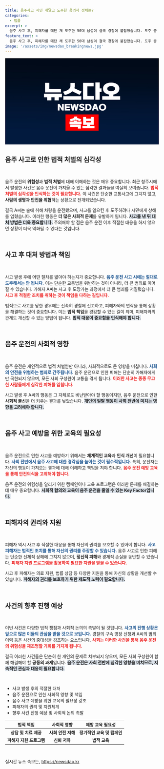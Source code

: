 ```yaml
---
title: 음주사고 시민 매달고 도주한 용의자 정체는?
categories:
  - 법률
excerpt: >
  음주 사고 후, 피해자를 매단 채 도주한 50대 남성이 결국 경찰에 붙잡혔습니다. 도주 중 흉기로 위협하기도 한 그는 과거 음주운전 전력이 있었으며, 경찰은 그의 혈중알코올농도를 분석 중입니다. 상황이 궁금하다면 클릭하세요!
feature_text: >
  음주 사고 후, 피해자를 매단 채 도주한 50대 남성이 결국 경찰에 붙잡혔습니다. 도주 중 흉기로 위협하기도 한 그는 과거 음주운전 전력이 있었으며, 경찰은 그의 혈중알코올농도를 분석 중입니다. 상황이 궁금하다면 클릭하세요!
image: '/assets/img/newsdao_breakingnews.jpg'
---
```


<p><img src="/assets/img/newsdao_breakingnews.jpg" alt="pcversion 속보" /></p>

<h2 data-ke-size="size26">음주 사고로 인한 법적 처벌의 심각성</h2>

<p data-ke-size="size16">&nbsp;</p>

<p>음주 운전의 <strong>위험성</strong>과 <strong>법적 처벌</strong>에 대해 이해하는 것은 매우 중요합니다. 최근 청주시에서 발생한 사건은 음주 운전이 가져올 수 있는 심각한 결과들을 여실히 보여줍니다. <b><span style="color: #ee2323;">법적 처벌의 심각성을 인식하는 것이 필요합니다.</span></b> 이 사건은 단순한 교통사고에 그치지 않고, <strong>사람의 생명과 안전을 위협</strong>하는 상황으로 전개되었습니다. </p>

<p>결국 A씨는 술에 취해 차량을 운전했으며, 사고를 일으킨 후 도주하려다 시민에게 상해를 입혔습니다. 이러한 행동은 <strong>더 많은 사회적 문제</strong>를 유발하게 됩니다. <b><span style="background-color: #21538527;">사고를 낸 뒤 대처 방법은 더욱 중요합니다.</span></b> 주의해야 할 점은 음주 운전 이후 적절한 대응을 하지 않으면 상황이 더욱 악화될 수 있다는 것입니다.</p>

<p data-ke-size="size16">&nbsp;</p>

<h2 data-ke-size="size26">사고 후 대처 방법과 책임</h2>

<p data-ke-size="size16">&nbsp;</p>

<p>사고 발생 후에 어떤 절차를 밟아야 하는지가 중요합니다. <b><span style="color: #1a5490;">음주 운전 사고 시에는 절대로 도주해서는 안 됩니다.</span></b> 이는 단순한 교통법을 위반하는 것이 아니라, 더 큰 범죄로 이어질 수 있습니다. 가해자 A씨는 사고 후 도망가는 과정에서 더 큰 범죄를 저질렀습니다. <b><span style="color: #ee2323;">사고 후 적절한 조치를 취하는 것이 책임을 다하는 길입니다.</span></b></p>

<p>법적으로 사고를 당한 경우에는 신속히 경찰에 신고하고, 피해자와의 연락을 통해 상황을 해결하는 것이 중요합니다. 이는 <strong>법적 책임</strong>을 경감할 수 있는 길이 되며, 피해자와의 관계도 개선할 수 있는 방법이 됩니다. <b><span style="background-color: #21538527;">법적 대응이 중요함을 인식해야 합니다.</span></b></p>

<p data-ke-size="size16">&nbsp;</p>

<h2 data-ke-size="size26">음주 운전의 사회적 영향</h2>

<p data-ke-size="size16">&nbsp;</p>

<p>음주 운전은 개인적으로 법적 처벌뿐만 아니라, 사회적으로도 큰 영향을 미칩니다. <b><span style="color: #1a5490;">사회의 안전을 위협하는 범죄로 간주됩니다.</span></b> 음주 운전으로 인한 피해는 단순히 가해자에게만 국한되지 않으며, 모든 사회 구성원이 고통을 겪게 됩니다. <b><span style="color: #ee2323;">이러한 사고는 종종 무고한 사람들에게 심각한 피해를 입힙니다.</span></b></p>

<p>사고 발생 후 A씨의 행동은 그 자체로도 비난받아야 할 행동이지만, 음주 운전으로 인한 <strong>사회적 불신</strong>을 더 키우는 결과를 낳았습니다. <b><span style="background-color: #21538527;">개인의 일탈 행동이 사회 전반에 미치는 영향을 고려해야 합니다.</span></b></p>

<p data-ke-size="size16">&nbsp;</p>

<h2 data-ke-size="size26">음주 사고 예방을 위한 교육의 필요성</h2>

<p data-ke-size="size16">&nbsp;</p>

<p>음주 운전으로 인한 사고를 예방하기 위해서는 <strong>체계적인 교육</strong>과 <strong>인식 개선</strong>이 필요합니다. <b><span style="color: #1a5490;">사회 전반에서 음주 사고에 대한 경각심을 높이는 것이 필수적입니다.</span></b> 특히, 운전자는 자신의 행동이 가져오는 결과에 대해 이해하고 책임을 져야 합니다. <b><span style="color: #ee2323;">음주 운전 예방 교육을 통해 안전의식을 고취해야 합니다.</span></b></p>

<p>음주 운전의 위험성을 알리기 위한 캠페인이나 교육 프로그램은 이러한 문제를 해결하는 데 매우 중요합니다. <b><span style="background-color: #21538527;">사회적 합의와 교육이 음주 운전을 줄일 수 있는 Key Factor입니다.</span></b></p>

<p data-ke-size="size16">&nbsp;</p>

<h2 data-ke-size="size26">피해자의 권리와 지원</h2>

<p data-ke-size="size16">&nbsp;</p>

<p>피해자 역시 사고 후 적절한 대응을 통해 자신의 권리를 보호할 수 있어야 합니다. <b><span style="color: #1a5490;">사고 피해자는 법적인 조치를 통해 자신의 권리를 주장할 수 있습니다.</span></b> 음주 사고로 인한 피해는 단순한 신체적 상해에 그치지 않으며, <strong>정신적 피해</strong>와 경제적 손실을 동반할 수 있습니다. <b><span style="color: #ee2323;">피해자 지원 프로그램을 활용하여 필요한 지원을 받을 수 있습니다.</span></b></p>

<p>사고 후 피해자는 의료 지원, 법률 상담 등 다양한 지원을 통해 자신의 상황을 개선할 수 있습니다. <b><span style="background-color: #21538527;">피해자의 권리를 보호하기 위한 제도적 노력이 필요합니다.</span></b></p>

<p data-ke-size="size16">&nbsp;</p>

<h2 data-ke-size="size26">사건의 향후 진행 예상</h2>

<p data-ke-size="size16">&nbsp;</p>

<p>이번 사건은 다양한 법적 쟁점과 사회적 논의의 촉발이 될 것입니다. <b><span style="color: #1a5490;">사고의 진행 상황은 앞으로 많은 이들의 관심을 받을 것으로 보입니다.</span></b> 경찰의 구속 영장 신청과 A씨의 범죄 이력 등은 사건의 중대성을 강조하는 요소입니다. <b><span style="color: #ee2323;">사회는 이러한 사건을 통해 음주 운전의 위험성을 재조명할 기회를 가지게 됩니다.</span></b></p>

<p>결국 이러한 사건들은 단순히 한 개인의 문제로 치부되지 않으며, 모든 사회 구성원이 함께 해결해야 할 <strong>공동의 과제</strong>입니다. <b><span style="background-color: #21538527;">음주 운전은 사회 전반에 심각한 영향을 미치므로, 지속적인 관심과 대응이 필요합니다.</span></b></p>

<p data-ke-size="size16">&nbsp;</p>

<ul>
  <li>사고 발생 후의 적절한 대처</li>
  <li>음주 운전으로 인한 사회적 영향 및 책임</li>
  <li>음주 사고 예방을 위한 교육의 필요성 강조</li>
  <li>피해자의 권리 및 지원체계</li>
  <li>향후 사건 진행 예상 및 사회적 논의 촉발</li>
</ul>

<table style="width: 100%; border-collapse: collapse;">
  <thead>
    <tr>
      <th style="text-align: center;">법적 책임</th>
      <th style="text-align: center;">사회적 영향</th>
      <th style="text-align: center;">예방 교육 필요성</th>
    </tr>
  </thead>
  <tbody>
    <tr>
      <td style="text-align: center; height: 17px;"><b>상담 및 치료 제공</b></td>
      <td style="text-align: center; height: 17px;"><b>사회 안전 저해</b></td>
      <td style="text-align: center; height: 17px;"><b>정기적인 교육 및 캠페인</b></td>
    </tr>
    <tr>
      <td style="text-align: center; height: 17px;"><b>피해자 지원 프로그램</b></td>
      <td style="text-align: center; height: 17px;"><b>신뢰 저하</b></td>
      <td style="text-align: center; height: 17px;"><b>법적 교육</b></td>
    </tr>
  </tbody>
</table>

<p data-ke-size="size16">&nbsp;</p>
실시간 뉴스 속보는, <a href="https://newsdao.kr" rel="dofollow">https://newsdao.kr</a>


